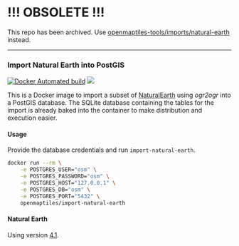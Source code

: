 # !!! OBSOLETE !!!

This repo has been archived. Use [openmaptiles-tools/imports/natural-earth](https://github.com/openmaptiles/openmaptiles-tools/tree/master/imports/natural-earth) instead.

-----

### Import Natural Earth into PostGIS
[![Docker Automated build](https://img.shields.io/docker/automated/openmaptiles/import-natural-earth.svg?maxAge=2592000)](https://hub.docker.com/r/openmaptiles/import-natural-earth/) [![](https://images.microbadger.com/badges/image/openmaptiles/import-natural-earth.svg)](https://microbadger.com/images/openmaptiles/import-natural-earth)

This is a Docker image to import a subset of [NaturalEarth](http://www.naturalearthdata.com/) using *ogr2ogr* into a PostGIS database.
The SQLite database containing the tables for the import is already baked
into the container to make distribution and execution easier.

#### Usage

Provide the database credentials and run `import-natural-earth`.

```bash
docker run --rm \
    -e POSTGRES_USER="osm" \
    -e POSTGRES_PASSWORD="osm" \
    -e POSTGRES_HOST="127.0.0.1" \
    -e POSTGRES_DB="osm" \
    -e POSTGRES_PORT="5432" \
    openmaptiles/import-natural-earth
```

#### Natural Earth
Using version [4.1](https://github.com/nvkelso/natural-earth-vector/releases/tag/v4.1.0).
